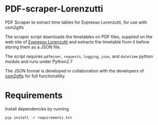# PDF-scraper-Lorenzutti
PDF Scraper to extract time tables for Expresso Lorenzutti, for use with osm2gtfs

The scraper script downloads the timetables on PDF files, supplied on the web site of [Expresso Lorenzutti](http://www.expressolorenzutti.com.br) and extracts the timetable from it before storing them as a JSON file.

The script requires `pdfminer`, `requests`, `logging`, `json`, and `datetime` python moduls and runs under Python2.7

The JSON format is developed in collaboration with the developers of [osm2gfts](https://github.com/grote/osm2gtfs) for full functionallity.

# Requirements

Install dependencies by running

```pip install -r requirements.txt```
